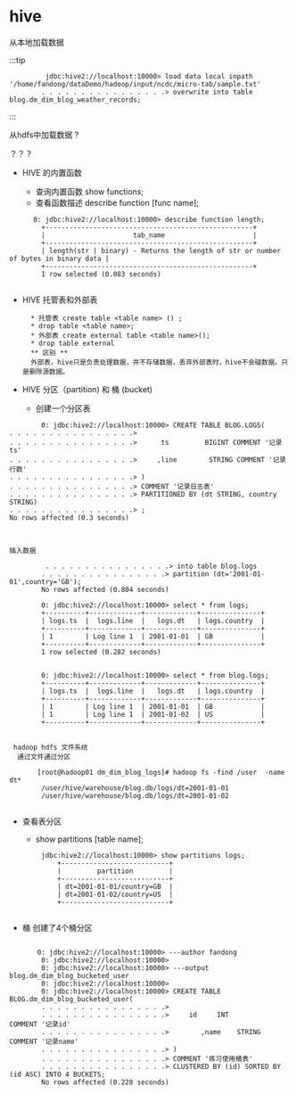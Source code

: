 # hive 

从本地加载数据
 
:::tip
	
			 jdbc:hive2://localhost:10000> load data local inpath '/home/fandong/dataDemo/hadoop/input/ncdc/micro-tab/sample.txt'
			. . . . . . . . . . . . . . . .> overwrite into table blog.dm_dim_blog_weather_records;
			
:::

从hdfs中加载数据 ?

？？？



* HIVE 的内置函数

	* 查询内置函数 show functions;
	* 查看函数描述 describe function [func name];
	
```
      0: jdbc:hive2://localhost:10000> describe function length;
		+----------------------------------------------------+
		|                      tab_name                      |
		+----------------------------------------------------+
		| length(str | binary) - Returns the length of str or number of bytes in binary data |
		+----------------------------------------------------+
		1 row selected (0.083 seconds)
		
```
* HIVE 托管表和外部表

		* 托管表 create table <table name> () ;
		* drop table <table name>;
		* 外部表 create external table <table name>();
		* drop table external
		** 区别 **
		外部表，hive只是负责处理数据，并不存储数据，丢弃外部表时，hive不会碰数据。只是删除源数据。
			
	
*  HIVE 分区（partition) 和 桶 (bucket)

	*  创建一个分区表

```
	    0: jdbc:hive2://localhost:10000> CREATE TABLE BLOG.LOGS(
. . . . . . . . . . . . . . . .> 
. . . . . . . . . . . . . . . .>      ts         BIGINT COMMENT '记录ts'
. . . . . . . . . . . . . . . .>     ,line        STRING COMMENT '记录行数'
. . . . . . . . . . . . . . . .> )
. . . . . . . . . . . . . . . .> COMMENT '记录日志表'
. . . . . . . . . . . . . . . .> PARTITIONED BY (dt STRING, country STRING)
. . . . . . . . . . . . . . . .> ;
No rows affected (0.3 seconds)

	
```
	插入数据
	 
```
	     . . . . . . . . . . . . . . . .> into table blog.logs
		. . . . . . . . . . . . . . . .> partition (dt='2001-01-01',country='GB');
		No rows affected (0.804 seconds)
```
	 
```
	 	0: jdbc:hive2://localhost:10000> select * from logs;
		+----------+-------------+-------------+---------------+
		| logs.ts  |  logs.line  |   logs.dt   | logs.country  |
		+----------+-------------+-------------+---------------+
		| 1        | Log line 1  | 2001-01-01  | GB            |
		+----------+-------------+-------------+---------------+
		1 row selected (0.282 seconds)
		
		
		0: jdbc:hive2://localhost:10000> select * from blog.logs;
		+----------+-------------+-------------+---------------+
		| logs.ts  |  logs.line  |   logs.dt   | logs.country  |
		+----------+-------------+-------------+---------------+
		| 1        | Log line 1  | 2001-01-01  | GB            |
		| 1        | Log line 1  | 2001-01-02  | US            |
		+----------+-------------+-------------+---------------+
		
```
	 
	 hadoop hdfs 文件系统
	  通过文件通过分区
	 
```
	   [root@hadoop01 dm_dim_blog_logs]# hadoop fs -find /user  -name dt*
		/user/hive/warehouse/blog.db/logs/dt=2001-01-01
		/user/hive/warehouse/blog.db/logs/dt=2001-01-02
	 
```
	 
*  查看表分区

   	*  show partitions [table name];
    
```
        jdbc:hive2://localhost:10000> show partitions logs;
			+---------------------------+
			|         partition         |
			+---------------------------+
			| dt=2001-01-01/country=GB  |
			| dt=2001-01-02/country=US  |
			+---------------------------+
     
```
    
* 桶
     创建了4个桶分区

```
	  
	   0: jdbc:hive2://localhost:10000> ---author fandong
		0: jdbc:hive2://localhost:10000> 
		0: jdbc:hive2://localhost:10000> ---output  blog.dm_dim_blog_bucketed_user
		0: jdbc:hive2://localhost:10000> 
		0: jdbc:hive2://localhost:10000> CREATE TABLE BLOG.dm_dim_blog_bucketed_user(
		. . . . . . . . . . . . . . . .> 
		. . . . . . . . . . . . . . . .>     id     INT           COMMENT '记录id'
		. . . . . . . . . . . . . . . .>        ,name    STRING        COMMENT '记录name'
		. . . . . . . . . . . . . . . .> )
		. . . . . . . . . . . . . . . .> COMMENT '练习使用桶表'
		. . . . . . . . . . . . . . . .> CLUSTERED BY (id) SORTED BY (id ASC) INTO 4 BUCKETS;
		No rows affected (0.228 seconds)
	
```

	
  
   



